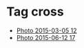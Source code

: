 <!--
title: Tag cross
date: 2020-06-28T14:55:35.072Z
tags:
-->
# Tag cross

 * [Photo 2015-03-05 12](112780370202.md)
 * [Photo 2015-06-12 17](121360873332.md)